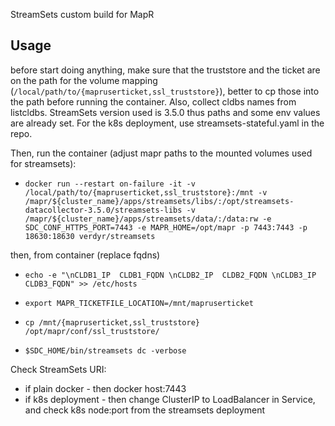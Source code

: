 StreamSets custom build for MapR

## Usage
before start doing anything, make sure that the truststore and the ticket are on the path for the volume mapping (``` /local/path/to/{mapruserticket,ssl_truststore} ```), better to cp those into the path before running the container. Also, collect cldbs names from listcldbs.
StreamSets version used is 3.5.0 thus paths and some env values are already set.
For the k8s deployment, use streamsets-stateful.yaml in the repo.

Then, run the container (adjust mapr paths to the mounted volumes used for streamsets):
* ``` docker run --restart on-failure -it -v /local/path/to/{mapruserticket,ssl_truststore}:/mnt -v /mapr/${cluster_name}/apps/streamsets/libs/:/opt/streamsets-datacollector-3.5.0/streamsets-libs -v /mapr/${cluster_name}/apps/streamsets/data/:/data:rw -e SDC_CONF_HTTPS_PORT=7443 -e MAPR_HOME=/opt/mapr -p 7443:7443 -p 18630:18630 verdyr/streamsets ```

then, from container (replace fqdns)

* ``` echo -e "\nCLDB1_IP  CLDB1_FQDN \nCLDB2_IP  CLDB2_FQDN \nCLDB3_IP  CLDB3_FQDN" >> /etc/hosts ```
  
* ``` export MAPR_TICKETFILE_LOCATION=/mnt/mapruserticket ```
  
* ``` cp /mnt/{mapruserticket,ssl_truststore} /opt/mapr/conf/ssl_truststore/ ```

* ``` $SDC_HOME/bin/streamsets dc -verbose ```

Check StreamSets URI:
* if plain docker - then docker host:7443
* if k8s deployment - then change ClusterIP to LoadBalancer in Service, and check k8s node:port from the streamsets deployment
